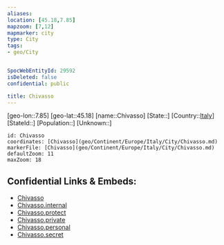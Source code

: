 ```yaml
---
aliases: 
location: [45.18,7.85]
mapzoom: [7,12] 
mapmarker: city 
type: City
tags:
- geo/City


SpocWebEntityId: 29592
isDeleted: false
confidential: public

title: Chivasso
---
```

[geo-lon::7.85]
[geo-lat::45.18]
[name::Chivasso]
[State::]
[Country::[Italy](geo/Continent/Europe/Italy.md)]
[StateId::]
[Population::]
[Unknown::]


```leaflet
id: Chivasso
coordinates: [Chivasso](geo/Continent/Europe/Italy/City/Chivasso.md)
markerFile: [Chivasso](geo/Continent/Europe/Italy/City/Chivasso.md)
defaultZoom: 11 
maxZoom: 18
```


## Confidential Links & Embeds: 
- [Chivasso](../../../../../../_public/geo/Continent/Europe/Italy/City/Chivasso.md) 
- [Chivasso.internal](../../../../../../_internal/geo/Continent/Europe/Italy/City/Chivasso.internal.md) 
- [Chivasso.protect](../../../../../../_protect/geo/Continent/Europe/Italy/City/Chivasso.protect.md) 
- [Chivasso.private](../../../../../../_private/geo/Continent/Europe/Italy/City/Chivasso.private.md) 
- [Chivasso.personal](../../../../../../_personal/geo/Continent/Europe/Italy/City/Chivasso.personal.md) 
- [Chivasso.secret](../../../../../../_secret/geo/Continent/Europe/Italy/City/Chivasso.secret.md) 
